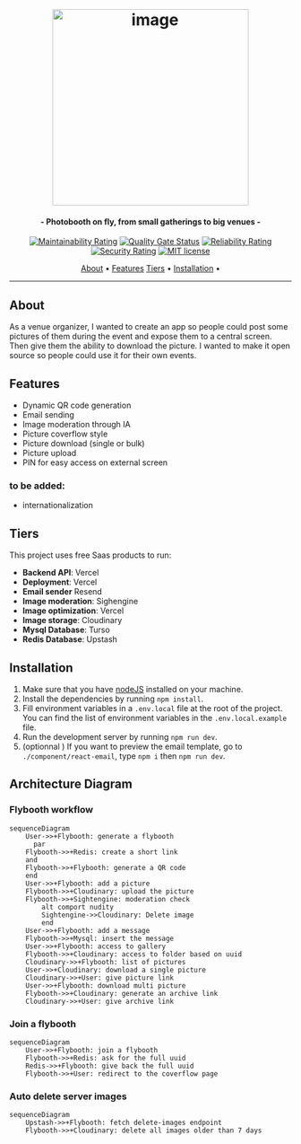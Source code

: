 <br>

<h1 align="center">
<img width="350" alt="image" src="https://github.com/AlexisAnzieu/flybooth/assets/11615615/2860c09a-447e-40f5-9edc-38738028e2cd">
 </h1>

<h4 align="center">- Photobooth on fly, from small gatherings to big venues -</h4>

<div align="center">

[![Maintainability Rating](https://sonarcloud.io/api/project_badges/measure?project=AlexisAnzieu_flybooth&metric=sqale_rating)](https://sonarcloud.io/summary/new_code?id=AlexisAnzieu_flybooth)
[![Quality Gate Status](https://sonarcloud.io/api/project_badges/measure?project=AlexisAnzieu_flybooth&metric=alert_status)](https://sonarcloud.io/summary/new_code?id=AlexisAnzieu_flybooth)
[![Reliability Rating](https://sonarcloud.io/api/project_badges/measure?project=AlexisAnzieu_flybooth&metric=reliability_rating)](https://sonarcloud.io/summary/new_code?id=AlexisAnzieu_flybooth)
[![Security Rating](https://sonarcloud.io/api/project_badges/measure?project=AlexisAnzieu_flybooth&metric=security_rating)](https://sonarcloud.io/summary/new_code?id=AlexisAnzieu_flybooth)
[![MIT license](https://img.shields.io/badge/License-MIT-blue.svg)](https://lbesson.mit-license.org/)

</div>

<p align="center">
  <a href="#about">About</a> •
 <a href="#features">Features</a>
  <a href="#tiers">Tiers</a> •
  <a href="#installation">Installation</a> •
</p>

---

## About

As a venue organizer, I wanted to create an app so people could post some pictures of them during the event and expose them to a central screen. Then give them the ability to download the picture. I wanted to make it open source so people could use it for their own events.

## Features

- Dynamic QR code generation
- Email sending
- Image moderation through IA
- Picture coverflow style
- Picture download (single or bulk)
- Picture upload
- PIN for easy access on external screen

### to be added:

- internationalization

## Tiers

This project uses free Saas products to run:

- **Backend API**: Vercel
- **Deployment**: Vercel
- **Email sender** Resend
- **Image moderation**: Sighengine
- **Image optimization**: Vercel
- **Image storage**: Cloudinary
- **Mysql Database**: Turso
- **Redis Database**: Upstash

## Installation

1. Make sure that you have [nodeJS](https://nodejs.org/en/) installed on your machine.
2. Install the dependencies by running `npm install`.
3. Fill environment variables in a `.env.local` file at the root of the project. You can find the list of environment variables in the `.env.local.example` file.
4. Run the development server by running `npm run dev`.
5. (optionnal ) If you want to preview the email template, go to `./component/react-email`, type `npm i` then `npm run dev`.

## Architecture Diagram

### Flybooth workflow

```mermaid
sequenceDiagram
    User->>+Flybooth: generate a flybooth
      par
    Flybooth->>+Redis: create a short link
    and
    Flybooth->>+Flybooth: generate a QR code
    end
    User->>+Flybooth: add a picture
    Flybooth->>+Cloudinary: upload the picture
    Flybooth->>+Sightengine: moderation check
        alt comport nudity
        Sightengine->>Cloudinary: Delete image
        end
    User->>+Flybooth: add a message
    Flybooth->>+Mysql: insert the message
    User->>+Flybooth: access to gallery
    Flybooth->>+Cloudinary: access to folder based on uuid
    Cloudinary->>+Flybooth: list of pictures
    User->>+Cloudinary: download a single picture
    Cloudinary->>+User: give picture link
    User->>+Flybooth: download multi picture
    Flybooth->>+Cloudinary: generate an archive link
    Cloudinary->>+User: give archive link

```

### Join a flybooth

```mermaid
sequenceDiagram
    User->>+Flybooth: join a flybooth
    Flybooth->>+Redis: ask for the full uuid
    Redis->>+Flybooth: give back the full uuid
    Flybooth->>+User: redirect to the coverflow page

```

### Auto delete server images

```mermaid
sequenceDiagram
    Upstash->>+Flybooth: fetch delete-images endpoint
    Flybooth->>+Cloudinary: delete all images older than 7 days
```
